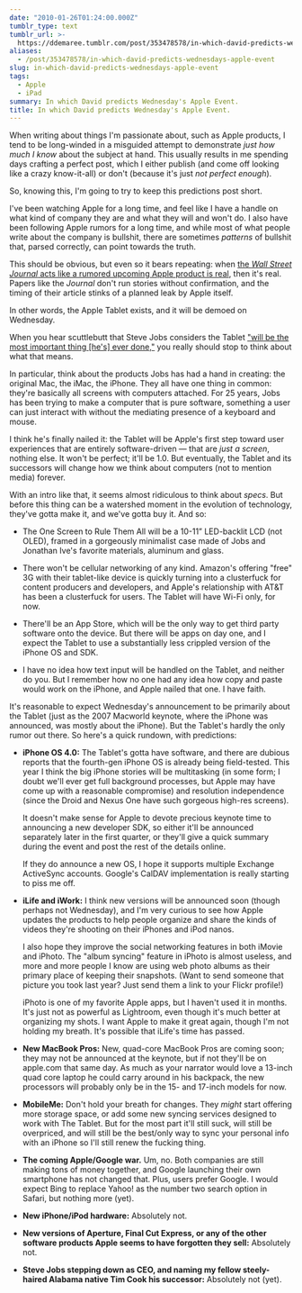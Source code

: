 ```yaml
---
date: "2010-01-26T01:24:00.000Z"
tumblr_type: text
tumblr_url: >-
  https://ddemaree.tumblr.com/post/353478578/in-which-david-predicts-wednesdays-apple-event
aliases:
  - /post/353478578/in-which-david-predicts-wednesdays-apple-event
slug: in-which-david-predicts-wednesdays-apple-event
tags:
  - Apple
  - iPad
summary: In which David predicts Wednesday's Apple Event.
title: In which David predicts Wednesday's Apple Event.
---
```


When writing about things I'm passionate about, such as Apple products, I tend to be long-winded in a misguided attempt to demonstrate _just how much I know_ about the subject at hand. This usually results in me spending days crafting a perfect post, which I either publish (and come off looking like a crazy know-it-all) or don't (because it's just _not perfect enough_).

So, knowing this, I'm going to try to keep this predictions post short.

I've been watching Apple for a long time, and feel like I have a handle on what kind of company they are and what they will and won't do. I also have been following Apple rumors for a long time, and while most of what people write about the company is bullshit, there are sometimes _patterns_ of bullshit that, parsed correctly, can point towards the truth.

This should be obvious, but even so it bears repeating: when [the _Wall Street Journal_ acts like a rumored upcoming Apple product is real](http://www.google.com/url?q=http://online.wsj.com/article/SB10001424052748703405704575015362653644260.html?mod=rss_Technology), then it's real. Papers like the _Journal_ don't run stories without confirmation, and the timing of their article stinks of a planned leak by Apple itself.

In other words, the Apple Tablet exists, and it will be demoed on Wednesday.

When you hear scuttlebutt that Steve Jobs considers the Tablet ["will be the most important thing [he's] ever done,"](http://www.techcrunch.com/2010/01/24/steve-jobs-tablet-most-important/) you really should stop to think about what that means.

In particular, think about the products Jobs has had a hand in creating: the original Mac, the iMac, the iPhone. They all have one thing in common: they're basically all screens with computers attached. For 25 years, Jobs has been trying to make a computer that is pure software, something a user can just interact with without the mediating presence of a keyboard and mouse.

I think he's finally nailed it: the Tablet will be Apple's first step toward user experiences that are entirely software-driven — that are _just a screen_, nothing else. It won't be perfect; it'll be 1.0. But eventually, the Tablet and its successors will change how we think about computers (not to mention media) forever.

With an intro like that, it seems almost ridiculous to think about _specs_. But before this thing can be a watershed moment in the evolution of technology, they've gotta make it, and we've gotta buy it. And so:

- The One Screen to Rule Them All will be a 10-11” LED-backlit LCD (not OLED), framed in a gorgeously minimalist case made of Jobs and Jonathan Ive's favorite materials, aluminum and glass.

- There won't be cellular networking of any kind. Amazon's offering "free" 3G with their tablet-like device is quickly turning into a clusterfuck for content producers and developers, and Apple's relationship with AT&T has been a clusterfuck for users. The Tablet will have Wi-Fi only, for now.

- There'll be an App Store, which will be the only way to get third party software onto the device. But there will be apps on day one, and I expect the Tablet to use a substantially less crippled version of the iPhone OS and SDK.

- I have no idea how text input will be handled on the Tablet, and neither do you. But I remember how no one had any idea how copy and paste would work on the iPhone, and Apple nailed that one. I have faith.

It's reasonable to expect Wednesday's announcement to be primarily about the Tablet (just as the 2007 Macworld keynote, where the iPhone was announced, was mostly about the iPhone). But the Tablet's hardly the only rumor out there. So here's a quick rundown, with predictions:

- **iPhone OS 4.0:** The Tablet's gotta have software, and there are dubious reports that the fourth-gen iPhone OS is already being field-tested. This year I think the big iPhone stories will be multitasking (in some form; I doubt we'll ever get full background processes, but Apple may have come up with a reasonable compromise) and resolution independence (since the Droid and Nexus One have such gorgeous high-res screens).

  It doesn't make sense for Apple to devote precious keynote time to announcing a new developer SDK, so either it'll be announced separately later in the first quarter, or they'll give a quick summary during the event and post the rest of the details online.

  If they do announce a new OS, I hope it supports multiple Exchange ActiveSync accounts. Google's CalDAV implementation is really starting to piss me off.

- **iLife and iWork:** I think new versions will be announced soon (though perhaps not Wednesday), and I'm very curious to see how Apple updates the products to help people organize and share the kinds of videos they're shooting on their iPhones and iPod nanos.

  I also hope they improve the social networking features in both iMovie and iPhoto. The "album syncing" feature in iPhoto is almost useless, and more and more people I know are using web photo albums as their primary place of keeping their snapshots. (Want to send someone that picture you took last year? Just send them a link to your Flickr profile!)

  iPhoto is one of my favorite Apple apps, but I haven't used it in months. It's just not as powerful as Lightroom, even though it's much better at organizing my shots. I want Apple to make it great again, though I'm not holding my breath. It's possible that iLife's time has passed.

- **New MacBook Pros:** New, quad-core MacBook Pros are coming soon; they may not be announced at the keynote, but if not they'll be on apple.com that same day. As much as your narrator would love a 13-inch quad core laptop he could carry around in his backpack, the new processors will probably only be in the 15- and 17-inch models for now.

- **MobileMe:** Don't hold your breath for changes. They _might_ start offering more storage space, or add some new syncing services designed to work with The Tablet. But for the most part it'll still suck, will still be overpriced, and will still be the best/only way to sync your personal info with an iPhone so I'll still renew the fucking thing.

- **The coming Apple/Google war.** Um, no. Both companies are still making tons of money together, and Google launching their own smartphone has not changed that. Plus, users prefer Google. I would expect Bing to replace Yahoo! as the number two search option in Safari, but nothing more (yet).

- **New iPhone/iPod hardware:** Absolutely not.

- **New versions of Aperture, Final Cut Express, or any of the other software products Apple seems to have forgotten they sell:** Absolutely not.

- **Steve Jobs stepping down as CEO, and naming my fellow steely-haired Alabama native Tim Cook his successor:** Absolutely not (yet).
